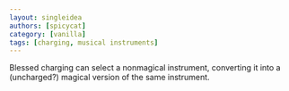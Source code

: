 ```yaml
---
layout: singleidea
authors: [spicycat]
category: [vanilla]
tags: [charging, musical instruments]
---
```

Blessed charging can select a nonmagical instrument, converting it into a (uncharged?) magical version of the same instrument.
